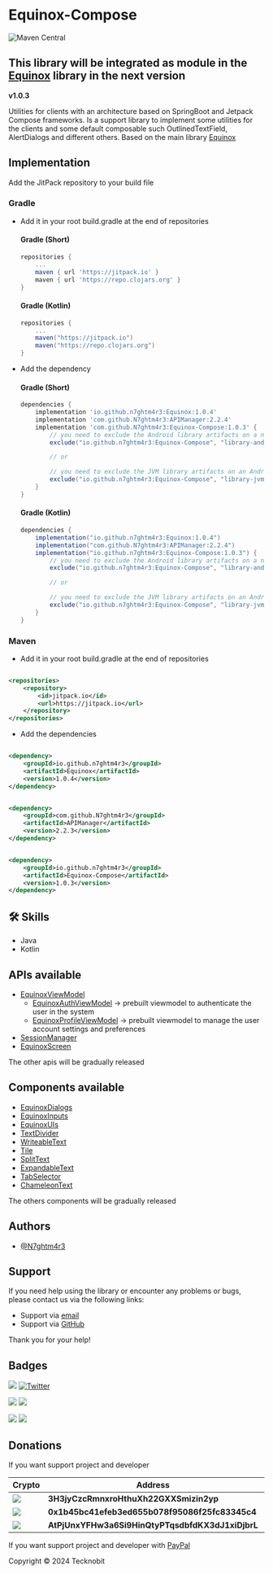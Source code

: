 # Equinox-Compose

![Maven Central](https://img.shields.io/maven-central/v/io.github.n7ghtm4r3/Equinox-Compose.svg?label=Maven/0Central)

## This library will be integrated as module in the [Equinox](https://github.com/N7ghtm4r3/Equinox) library in the next version

**v1.0.3**

Utilities for clients with an architecture based on SpringBoot and Jetpack Compose frameworks. Is a support library
to implement some utilities for the clients and some default composable such OutlinedTextField, AlertDialogs and
different others. Based on the main library [Equinox](https://github.com/N7ghtm4r3/Equinox)

## Implementation

Add the JitPack repository to your build file

### Gradle

- Add it in your root build.gradle at the end of repositories

  #### Gradle (Short)

    ```gradle
    repositories {
        ...
        maven { url 'https://jitpack.io' }
        maven { url 'https://repo.clojars.org' }
    }
    ```

  #### Gradle (Kotlin)

    ```gradle
    repositories {
        ...
        maven("https://jitpack.io")
        maven("https://repo.clojars.org")
    }
    ```

- Add the dependency

  #### Gradle (Short)

    ```gradle
    dependencies {
        implementation 'io.github.n7ghtm4r3:Equinox:1.0.4'
        implementation 'com.github.N7ghtm4r3:APIManager:2.2.4'
        implementation 'com.github.N7ghtm4r3:Equinox-Compose:1.0.3' {
            // you need to exclude the Android library artifacts on a not-Android environment
            exclude("io.github.n7ghtm4r3:Equinox-Compose", "library-android")

            // or
    
            // you need to exclude the JVM library artifacts on an Android environment
            exclude("io.github.n7ghtm4r3:Equinox-Compose", "library-jvm")
        }
    }
    ```

  #### Gradle (Kotlin)

    ```gradle
    dependencies {
        implementation("io.github.n7ghtm4r3:Equinox:1.0.4")
        implementation("com.github.N7ghtm4r3:APIManager:2.2.4")
        implementation("io.github.n7ghtm4r3:Equinox-Compose:1.0.3") {
            // you need to exclude the Android library artifacts on a not-Android environment
            exclude("io.github.n7ghtm4r3:Equinox-Compose", "library-android")

            // or
    
            // you need to exclude the JVM library artifacts on an Android environment
            exclude("io.github.n7ghtm4r3:Equinox-Compose", "library-jvm")
        }
    }
    ```

### Maven

- Add it in your root build.gradle at the end of repositories

```xml

<repositories>
    <repository>
        <id>jitpack.io</id>
        <url>https://jitpack.io</url>
    </repository>
</repositories>
```

- Add the dependencies

```xml

<dependency>
    <groupId>io.github.n7ghtm4r3</groupId>
    <artifactId>Equinox</artifactId>
    <version>1.0.4</version>
</dependency>
```

```xml

<dependency>
    <groupId>com.github.N7ghtm4r3</groupId>
    <artifactId>APIManager</artifactId>
    <version>2.2.3</version>
</dependency>
```

```xml

<dependency>
    <groupId>io.github.n7ghtm4r3</groupId>
    <artifactId>Equinox-Compose</artifactId>
    <version>1.0.3</version>
</dependency>
```

## 🛠 Skills

- Java
- Kotlin

## APIs available

- [EquinoxViewModel](../documd/compose/apis/EquinoxViewModel.md)
    - [EquinoxAuthViewModel](library/src/commonMain/kotlin/com/tecknobit/equinoxcompose/helpers/viewmodels/EquinoxAuthViewModel.kt) ->
      prebuilt viewmodel to authenticate the user in the system
    - [EquinoxProfileViewModel](library/src/commonMain/kotlin/com/tecknobit/equinoxcompose/helpers/viewmodels/EquinoxProfileViewModel.kt) ->
      prebuilt viewmodel to manage the user account settings and preferences
- [SessionManager](../documd/compose/apis/SessionManager.md)
- [EquinoxScreen](../documd/compose/apis/EquinoxScreen.md)

The other apis will be gradually released

## Components available

- [EquinoxDialogs](library/src/commonMain/kotlin/com/tecknobit/equinoxcompose/components/EquinoxDialogs.kt)
- [EquinoxInputs](library/src/commonMain/kotlin/com/tecknobit/equinoxcompose/components/EquinoxInputs.kt)
- [EquinoxUIs](library/src/commonMain/kotlin/com/tecknobit/equinoxcompose/components/EquinoxUIs.kt)
- [TextDivider](../documd/compose/components/textdivider/TextDivider.md)
- [WriteableText](../documd/compose/components/writeabletext/WriteableText.md)
- [Tile](../documd/compose/components/tile/Tile.md)
- [SplitText](../documd/compose/components/splittext/SplitText.md)
- [ExpandableText](../documd/compose/components/expandabletext/ExpandableText.md)
- [TabSelector](../documd/compose/components/tabselector/TabSelector.md)
- [ChameleonText](../documd/compose/components/chameleontext/ChameleonText.md)

The others components will be gradually released

## Authors

- [@N7ghtm4r3](https://www.github.com/N7ghtm4r3)

## Support

If you need help using the library or encounter any problems or bugs, please contact us via the following links:

- Support via <a href="mailto:infotecknobitcompany@gmail.com">email</a>
- Support via <a href="https://github.com/N7ghtm4r3/Equinox-Compose/issues/new">GitHub</a>

Thank you for your help!

## Badges

[![](https://img.shields.io/badge/Google_Play-414141?style=for-the-badge&logo=google-play&logoColor=white)](https://play.google.com/store/apps/developer?id=Tecknobit)
[![Twitter](https://img.shields.io/badge/Twitter-1DA1F2?style=for-the-badge&logo=twitter&logoColor=white)](https://twitter.com/tecknobit)

[![](https://img.shields.io/badge/Spring_Boot-F2F4F9?style=for-the-badge&logo=spring-boot)](https://spring.io/projects/spring-boot)
[![](https://img.shields.io/badge/Jetpack/0Compose-4285F4.svg?style=for-the-badge&logo=Jetpack-Compose&logoColor=white)](https://www.jetbrains.com/lp/compose-multiplatform/)

[![](https://img.shields.io/badge/Java-ED8B00?style=for-the-badge&logo=java&logoColor=white)](https://www.oracle.com/java/)
[![](https://img.shields.io/badge/Kotlin-B125EA?style=for-the-badge&logo=kotlin&logoColor=white)](https://kotlinlang.org/)

## Donations

If you want support project and developer

| Crypto                                                                                              | Address                                          | Network  |
|-----------------------------------------------------------------------------------------------------|--------------------------------------------------|----------|
| ![](https://img.shields.io/badge/Bitcoin-000000?style=for-the-badge&logo=bitcoin&logoColor=white)   | **3H3jyCzcRmnxroHthuXh22GXXSmizin2yp**           | Bitcoin  |
| ![](https://img.shields.io/badge/Ethereum-3C3C3D?style=for-the-badge&logo=Ethereum&logoColor=white) | **0x1b45bc41efeb3ed655b078f95086f25fc83345c4**   | Ethereum |
| ![](https://img.shields.io/badge/Solana-000?style=for-the-badge&logo=Solana&logoColor=9945FF)       | **AtPjUnxYFHw3a6Si9HinQtyPTqsdbfdKX3dJ1xiDjbrL** | Solana   |

If you want support project and developer
with <a href="https://www.paypal.com/donate/?hosted_button_id=5QMN5UQH7LDT4">PayPal</a>

Copyright © 2024 Tecknobit
